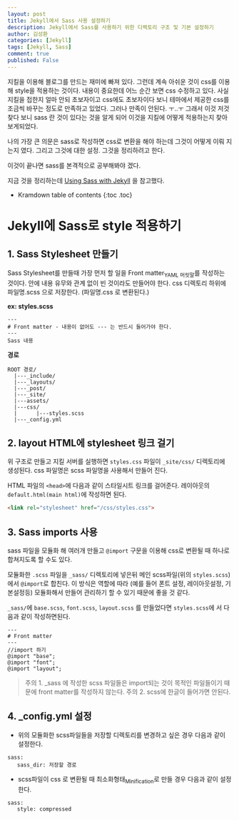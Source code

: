 ```yaml
---
layout: post
title: Jekyll에서 Sass 사용 설정하기
description: Jekyll에서 Sass를 사용하기 위한 디렉토리 구조 및 기본 설정하기
author: 김성환
categories: [Jekyll]
tags: [Jekyll, Sass]
comment: true
published: False
---
```

지킬을 이용해 블로그를 만드는 재미에 빠져 있다. 그런데 계속 아쉬운 것이 css를 이용해 style을 적용하는 것이다. 내용이 중요한데 어느 순간 보면 css 수정하고 있다. 사실 지킬을 접한지 얼마 안되 초보자이고 css에도 초보자이다 보니 테마에서 제공한 css를 조금씩 바꾸는 정도로 만족하고 있었다. 그러나 만족이 안된다. ㅜ..ㅜ 그래서 이것 저것 찾다 보니 sass 란 것이 있다는 것을 알게 되어 이것을 지킬에 어떻게 적용하는지 찾아보게되었다. 

나의 가장 큰 의문은 sass로 작성하면 css로 변환을 해야 하는데 그것이 어떻게 이뤄 지는지 였다. 그리고 그것에 대한 설정. 그것을 정리하려고 한다.

이것이 끝나면 sass를 본격적으로 공부해봐야 겠다.


지금 것을 정리하는데 [Using Sass with Jekyll](http://markdotto.com/2014/09/25/sass-and-jekyll/) 을 참고했다.
* Kramdown table of contents
{:toc .toc}

Jekyll에 Sass로 style 적용하기
===

## 1. Sass Stylesheet 만들기

Sass Stylesheet를 만들때 가장 먼저 할 일을 Front matter<sub>YAML 머릿말</sub>를 작성하는 것이다. 안에 내용 유무와 관계 없이 빈 것이라도 만들어야 한다.
css 디렉토리 하위에 파일명.scss 으로 저장한다. (파일명.css 로 변환된다.)

**ex: styles.scss**
```
---
# Front matter - 내용이 없어도 --- 는 반드시 들어가야 한다. 
---
Sass 내용
```

**경로**
```
ROOT 경로/
  |---_include/
  |---_layouts/
  |---_post/
  |---_site/
  |---assets/
  |---css/
  |      |---styles.scss
  |---_config.yml
```

## 2. layout HTML에 stylesheet 링크 걸기
위 구조로 만들고 지킬 서버를 실행하면 `styles.css` 파일이 `_site/css/` 디렉토리에 생성된다.
css 파일명은 scss 파일명을 사용해서 만들어 진다.

HTML 파일의 `<head>`에 다음과 같이 스타일시트 링크를 걸어준다. 레이아웃의 `default.html(main html)`에 작성하면 된다.
```html
<link rel="stylesheet" href="/css/styles.css">
```

## 3. Sass imports 사용
sass 파일을 모듈화 해 여러개 만들고 `@import` 구문을 이용해 css로 변환될 때 하나로 합쳐지도록 할 수도 있다.

모듈화한 `.scss` 파일을 `_sass/` 디렉토리에 넣은뒤 메인 scss파일(위의 `styles.scss`)에서 `@import`로 합친다. 이 방식은 역할에 따라 (예를 들어 폰트 설정, 레이아웃설정, 기본설정등) 모듈화해서 만들어 관리하기 할 수 있기 때문에 좋을 것 같다.

`_sass/`에 `base.scss`,  `font.scss`, `layout.scss` 를 만들었다면 `styles.scss`에 서 다음과 같이 작성하면된다.

```
---
# Front matter
---
//import 하기
@import "base";
@import "font";
@import "layout";
```
>주의 1. _sass 에 작성한 scss 파일들은 import되는 것이 목적인 파일들이기 때문에 front matter를 작성하지 않는다.
>주의 2. scss에 한글이 들어가면 안된다. 

## 4. _config.yml 설정
 + 위의 모듈화한 scss파일들을 저장할 디렉토리를 변경하고 싶은 경우 다음과 같이 설정한다.
 ```
 sass:
    sass_dir: 저장할 경로
```

+ scss파일이 css 로 변환될 때 최소화형태<sub>Minification</sub>로 만들 경우 다음과 같이 설정한다.
```
sass:
   style: compressed
```



